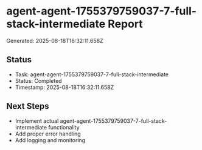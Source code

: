 # agent-agent-1755379759037-7-full-stack-intermediate Report

Generated: 2025-08-18T16:32:11.658Z

## Status
- Task: agent-agent-1755379759037-7-full-stack-intermediate
- Status: Completed
- Timestamp: 2025-08-18T16:32:11.658Z

## Next Steps
- Implement actual agent-agent-1755379759037-7-full-stack-intermediate functionality
- Add proper error handling
- Add logging and monitoring
